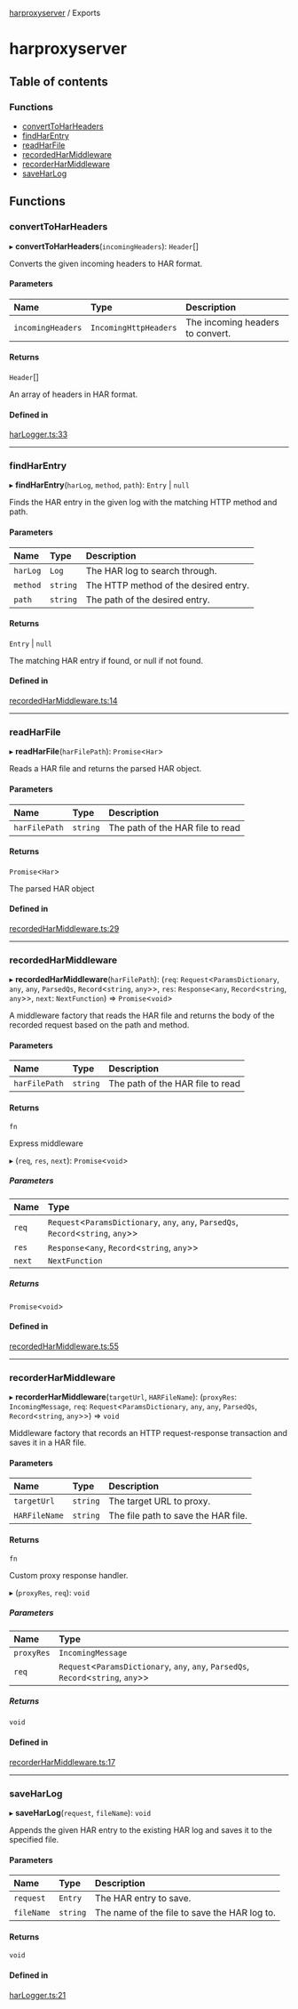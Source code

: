 [harproxyserver](README.md) / Exports

# harproxyserver

## Table of contents

### Functions

- [convertToHarHeaders](modules.md#converttoharheaders)
- [findHarEntry](modules.md#findharentry)
- [readHarFile](modules.md#readharfile)
- [recordedHarMiddleware](modules.md#recordedharmiddleware)
- [recorderHarMiddleware](modules.md#recorderharmiddleware)
- [saveHarLog](modules.md#saveharlog)

## Functions

### convertToHarHeaders

▸ **convertToHarHeaders**(`incomingHeaders`): `Header`[]

Converts the given incoming headers to HAR format.

#### Parameters

| Name | Type | Description |
| :------ | :------ | :------ |
| `incomingHeaders` | `IncomingHttpHeaders` | The incoming headers to convert. |

#### Returns

`Header`[]

An array of headers in HAR format.

#### Defined in

[harLogger.ts:33](https://github.com/yaacov/harproxyserver/blob/3536410/src/harLogger.ts#L33)

___

### findHarEntry

▸ **findHarEntry**(`harLog`, `method`, `path`): `Entry` \| ``null``

Finds the HAR entry in the given log with the matching HTTP method and path.

#### Parameters

| Name | Type | Description |
| :------ | :------ | :------ |
| `harLog` | `Log` | The HAR log to search through. |
| `method` | `string` | The HTTP method of the desired entry. |
| `path` | `string` | The path of the desired entry. |

#### Returns

`Entry` \| ``null``

The matching HAR entry if found, or null if not found.

#### Defined in

[recordedHarMiddleware.ts:14](https://github.com/yaacov/harproxyserver/blob/3536410/src/recordedHarMiddleware.ts#L14)

___

### readHarFile

▸ **readHarFile**(`harFilePath`): `Promise`<`Har`\>

Reads a HAR file and returns the parsed HAR object.

#### Parameters

| Name | Type | Description |
| :------ | :------ | :------ |
| `harFilePath` | `string` | The path of the HAR file to read |

#### Returns

`Promise`<`Har`\>

The parsed HAR object

#### Defined in

[recordedHarMiddleware.ts:29](https://github.com/yaacov/harproxyserver/blob/3536410/src/recordedHarMiddleware.ts#L29)

___

### recordedHarMiddleware

▸ **recordedHarMiddleware**(`harFilePath`): (`req`: `Request`<`ParamsDictionary`, `any`, `any`, `ParsedQs`, `Record`<`string`, `any`\>\>, `res`: `Response`<`any`, `Record`<`string`, `any`\>\>, `next`: `NextFunction`) => `Promise`<`void`\>

A middleware factory that reads the HAR file and returns the body of the recorded request
based on the path and method.

#### Parameters

| Name | Type | Description |
| :------ | :------ | :------ |
| `harFilePath` | `string` | The path of the HAR file to read |

#### Returns

`fn`

Express middleware

▸ (`req`, `res`, `next`): `Promise`<`void`\>

##### Parameters

| Name | Type |
| :------ | :------ |
| `req` | `Request`<`ParamsDictionary`, `any`, `any`, `ParsedQs`, `Record`<`string`, `any`\>\> |
| `res` | `Response`<`any`, `Record`<`string`, `any`\>\> |
| `next` | `NextFunction` |

##### Returns

`Promise`<`void`\>

#### Defined in

[recordedHarMiddleware.ts:55](https://github.com/yaacov/harproxyserver/blob/3536410/src/recordedHarMiddleware.ts#L55)

___

### recorderHarMiddleware

▸ **recorderHarMiddleware**(`targetUrl`, `HARFileName`): (`proxyRes`: `IncomingMessage`, `req`: `Request`<`ParamsDictionary`, `any`, `any`, `ParsedQs`, `Record`<`string`, `any`\>\>) => `void`

Middleware factory that records an HTTP request-response transaction and saves it in a HAR file.

#### Parameters

| Name | Type | Description |
| :------ | :------ | :------ |
| `targetUrl` | `string` | The target URL to proxy. |
| `HARFileName` | `string` | The file path to save the HAR file. |

#### Returns

`fn`

Custom proxy response handler.

▸ (`proxyRes`, `req`): `void`

##### Parameters

| Name | Type |
| :------ | :------ |
| `proxyRes` | `IncomingMessage` |
| `req` | `Request`<`ParamsDictionary`, `any`, `any`, `ParsedQs`, `Record`<`string`, `any`\>\> |

##### Returns

`void`

#### Defined in

[recorderHarMiddleware.ts:17](https://github.com/yaacov/harproxyserver/blob/3536410/src/recorderHarMiddleware.ts#L17)

___

### saveHarLog

▸ **saveHarLog**(`request`, `fileName`): `void`

Appends the given HAR entry to the existing HAR log and saves it to the specified file.

#### Parameters

| Name | Type | Description |
| :------ | :------ | :------ |
| `request` | `Entry` | The HAR entry to save. |
| `fileName` | `string` | The name of the file to save the HAR log to. |

#### Returns

`void`

#### Defined in

[harLogger.ts:21](https://github.com/yaacov/harproxyserver/blob/3536410/src/harLogger.ts#L21)

